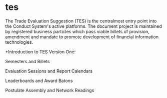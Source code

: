 # tes

The Trade Evaluation Suggestion (TES) is the centralmost entry point into the Conduct System's active platforms. The document project is maintained by registered business particles which pass viable billets of provision, amendment and mandate to promote development of financial information technologies.


+Introduction to TES Version One:

 Semesters and Billets
 
 Evaluation Sessions and Report Calendars
 
 Leaderboards and Award Batons
 
 Postulate Assembly and Network Readings
